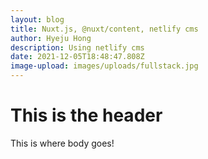 ```yaml
---
layout: blog
title: Nuxt.js, @nuxt/content, netlify cms
author: Hyeju Hong
description: Using netlify cms
date: 2021-12-05T18:48:47.808Z
image-upload: images/uploads/fullstack.jpg
---
```


# This is the header
This is where body goes!